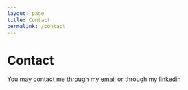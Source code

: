 ```yaml
---
layout: page
title: Contact
permalink: /contact
---
```


# Contact

You may contact me [through my email](mailto:deborahkhouw@gmail.com) or through my [linkedin](http://linkedin.com/in/deborahkhouw)
